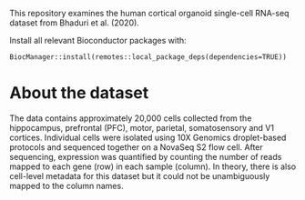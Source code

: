

This repository examines the human cortical organoid single-cell RNA-seq dataset from Bhaduri et al. (2020).

Install all relevant Bioconductor packages with:
```
BiocManager::install(remotes::local_package_deps(dependencies=TRUE))
```

# About the dataset
The data contains approximately 20,000 cells collected from the hippocampus, prefrontal (PFC), motor, parietal, somatosensory and V1 cortices. 
Individual cells were isolated using 10X Genomics droplet-based protocols and sequenced together on a NovaSeq S2 flow cell.
After sequencing, expression was quantified by counting the number of reads mapped to each gene (row) in each sample (column).
In theory, there is also cell-level metadata for this dataset but it could not be unambiguously mapped to the column names.
